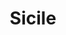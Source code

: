 ---
title: Sicile
publishedAt: '2023-12-20'
category: voyages
subCategory: europe
tags:
  - italie
  - sicile
coverImageSlug: sicile
coverImageCredit: https://unsplash.com/fr/photos/uNvgvo2cs7k
summary: Voyage en préparation.
---